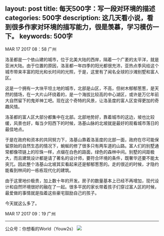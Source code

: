 layout: post
title: 每天500字：写一段对环境的描述
categories: 500字
description: 这几天看小说，看到很多作家对环境的描写能力，很是羡慕，学习模仿一下。
keywords: 500字
---

MAR 17 2017  08：58 广州

洛圣都是一个依山建的城市，位于北美大陆的西岸，隔着一个广袤的太平洋，就是亚洲大陆。由于位置的原因，洛圣都一年四季的阳光都很充沛，亚热点季风给这个城市带来丰富的阳光和长时间的光照，于是，这里有了闻名全球的沙滩别墅和富人区。

这是一个拥有一大块平坦土地的城市，北部是山区，不高，但树木郁郁葱葱，是天然的猎场，在一大片山环绕着的，是一个海拔比较高的中心湖区，或许是万亿年前大自然留下的鬼斧神工吧。现在这个奇特的风景，让洛圣度的富人区变得更加的奇趣风情。

洛圣都的富人区大部分都集中在北部。北部地势好，靠着城市的这边，坡也比较缓，风景也好，每当夕阳西下的时候，洛基山脉的北坡就是最好的观看城市落日的最佳地点。

于是在政府和资本的共同努力下，洛基山靠着洛圣度的北部一面，政府在尽可能保留原始的自然生态的情况下，蜿蜒的修了很多只有两车道的山路。富人们的别墅通常都像项链上的珍珠一样，点缀在白色的路面，绿色的森林中间。别墅的间距极大，而且建筑设计都是请了著名的设计师，要符合环境的条件，既奢华还要不能太突兀。因此整个洛基山北坡其实看起来还是郁郁葱葱的。走的很近的时候，才隐约能看到林间的一栋栋现代化的建筑。

由于这里地价极贵，加上数十年的开发。房子的数量基本上已经不再增加，现代设计和自然环境很好的融在了一起。很多平民的家长带着孩子们穿过富人区的时候，最爱做的事情就是指着这些豪宅鼓励自己的孩子。

今天就这么多了。

MAR 17 2017  09：19 广州

---- 
公众号：你想看的World（Youw2s）
![][image-1]

[image-1]:	http://upload-images.jianshu.io/upload_images/3342594-dca1f89eba3e50ca.jpg?imageMogr2/auto-orient/strip%7CimageView2/2/w/1240